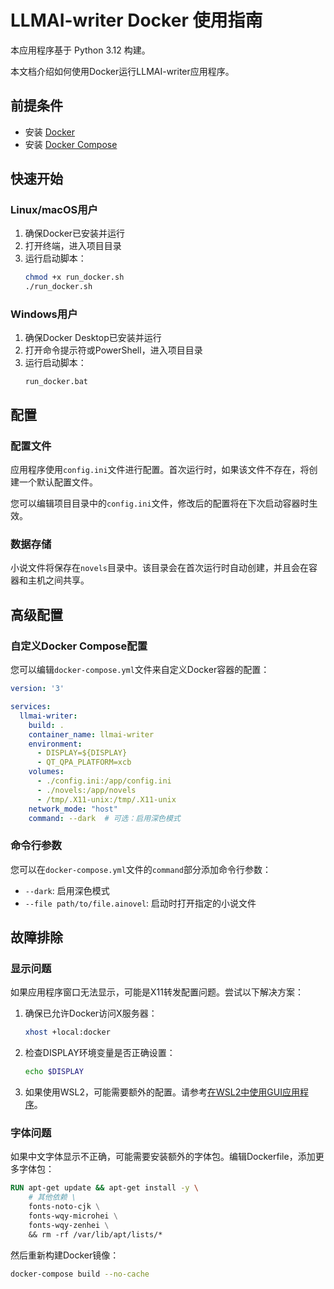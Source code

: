 # LLMAI-writer Docker 使用指南

本应用程序基于 Python 3.12 构建。

本文档介绍如何使用Docker运行LLMAI-writer应用程序。

## 前提条件

- 安装 [Docker](https://www.docker.com/get-started)
- 安装 [Docker Compose](https://docs.docker.com/compose/install/)

## 快速开始

### Linux/macOS用户

1. 确保Docker已安装并运行
2. 打开终端，进入项目目录
3. 运行启动脚本：
   ```bash
   chmod +x run_docker.sh
   ./run_docker.sh
   ```

### Windows用户

1. 确保Docker Desktop已安装并运行
2. 打开命令提示符或PowerShell，进入项目目录
3. 运行启动脚本：
   ```
   run_docker.bat
   ```

## 配置

### 配置文件

应用程序使用`config.ini`文件进行配置。首次运行时，如果该文件不存在，将创建一个默认配置文件。

您可以编辑项目目录中的`config.ini`文件，修改后的配置将在下次启动容器时生效。

### 数据存储

小说文件将保存在`novels`目录中。该目录会在首次运行时自动创建，并且会在容器和主机之间共享。

## 高级配置

### 自定义Docker Compose配置

您可以编辑`docker-compose.yml`文件来自定义Docker容器的配置：

```yaml
version: '3'

services:
  llmai-writer:
    build: .
    container_name: llmai-writer
    environment:
      - DISPLAY=${DISPLAY}
      - QT_QPA_PLATFORM=xcb
    volumes:
      - ./config.ini:/app/config.ini
      - ./novels:/app/novels
      - /tmp/.X11-unix:/tmp/.X11-unix
    network_mode: "host"
    command: --dark  # 可选：启用深色模式
```

### 命令行参数

您可以在`docker-compose.yml`文件的`command`部分添加命令行参数：

- `--dark`: 启用深色模式
- `--file path/to/file.ainovel`: 启动时打开指定的小说文件

## 故障排除

### 显示问题

如果应用程序窗口无法显示，可能是X11转发配置问题。尝试以下解决方案：

1. 确保已允许Docker访问X服务器：
   ```bash
   xhost +local:docker
   ```

2. 检查DISPLAY环境变量是否正确设置：
   ```bash
   echo $DISPLAY
   ```

3. 如果使用WSL2，可能需要额外的配置。请参考[在WSL2中使用GUI应用程序](https://docs.microsoft.com/en-us/windows/wsl/tutorials/gui-apps)。

### 字体问题

如果中文字体显示不正确，可能需要安装额外的字体包。编辑Dockerfile，添加更多字体包：

```dockerfile
RUN apt-get update && apt-get install -y \
    # 其他依赖 \
    fonts-noto-cjk \
    fonts-wqy-microhei \
    fonts-wqy-zenhei \
    && rm -rf /var/lib/apt/lists/*
```

然后重新构建Docker镜像：

```bash
docker-compose build --no-cache
```
